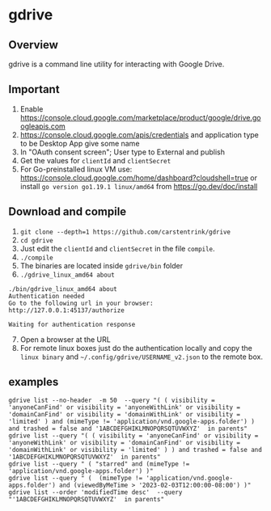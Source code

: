 gdrive
======


## Overview
gdrive is a command line utility for interacting with Google Drive.

## Important

1. Enable https://console.cloud.google.com/marketplace/product/google/drive.googleapis.com
2. https://console.cloud.google.com/apis/credentials and application type to be Desktop App give some name
3. In "OAuth consent screen"; User type to External and publish
4. Get the values for `clientId` and `clientSecret`
5. For Go-preinstalled linux VM use: https://console.cloud.google.com/home/dashboard?cloudshell=true
or install `go version go1.19.1 linux/amd64` from  https://go.dev/doc/install

## Download and compile

1. `git clone --depth=1 https://github.com/carstentrink/gdrive`
2. `cd gdrive`
3. Just edit the `clientId` and `clientSecret` in the file `compile`.
4. `./compile`
5. The binaries are located inside `gdrive/bin` folder
6. `./gdrive_linux_amd64 about`

```
./bin/gdrive_linux_amd64 about
Authentication needed
Go to the following url in your browser:
http://127.0.0.1:45137/authorize

Waiting for authentication response
```

7. Open a browser at the URL
8. For remote linux boxes just do the authentication locally and copy the `linux binary` and `~/.config/gdrive/USERNAME_v2.json` to the remote box.


## examples

```
gdrive list --no-header  -m 50  --query "( ( visibility = 'anyoneCanFind' or visibility = 'anyoneWithLink' or visibility = 'domainCanFind' or visibility = 'domainWithLink' or visibility = 'limited' ) and (mimeType != 'application/vnd.google-apps.folder') ) and trashed = false and '1ABCDEFGHIKLMNOPQRSQTUVWXYZ'  in parents"
gdrive list --query "( ( visibility = 'anyoneCanFind' or visibility = 'anyoneWithLink' or visibility = 'domainCanFind' or visibility = 'domainWithLink' or visibility = 'limited' ) ) and trashed = false and '1ABCDEFGHIKLMNOPQRSQTUVWXYZ'  in parents"
gdrive list --query " ( "starred" and (mimeType != 'application/vnd.google-apps.folder') )"
gdrive list --query " (  (mimeType != 'application/vnd.google-apps.folder') and (viewedByMeTime > '2023-02-03T12:00:00-08:00') )"
gdrive list --order 'modifiedTime desc'  --query "'1ABCDEFGHIKLMNOPQRSQTUVWXYZ'  in parents"
```

